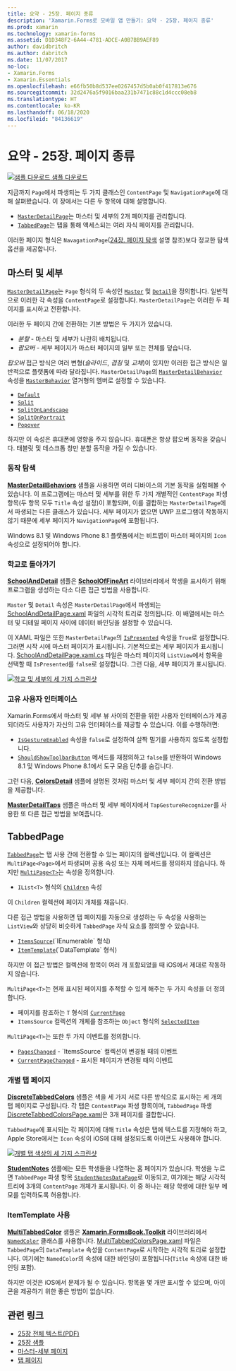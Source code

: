 ```yaml
---
title: 요약 - 25장. 페이지 종류
description: 'Xamarin.Forms로 모바일 앱 만들기: 요약 - 25장. 페이지 종류'
ms.prod: xamarin
ms.technology: xamarin-forms
ms.assetid: D1D348F2-6A44-4781-ADCE-A0B7BB9AEF89
author: davidbritch
ms.author: dabritch
ms.date: 11/07/2017
no-loc:
- Xamarin.Forms
- Xamarin.Essentials
ms.openlocfilehash: e66fb50b8d537ee0267457d5b0ab0f417813e676
ms.sourcegitcommit: 32d2476a5f9016baa231b7471c88c1d4ccc08eb8
ms.translationtype: HT
ms.contentlocale: ko-KR
ms.lasthandoff: 06/18/2020
ms.locfileid: "84136619"
---
```

# <a name="summary-of-chapter-25-page-varieties"></a>요약 - 25장. 페이지 종류

[![샘플 다운로드](~/media/shared/download.png) 샘플 다운로드](https://github.com/xamarin/xamarin-forms-book-samples/tree/master/Chapter25)

지금까지 `Page`에서 파생되는 두 가지 클래스인 `ContentPage` 및 `NavigationPage`에 대해 살펴봤습니다. 이 장에서는 다른 두 항목에 대해 설명합니다.

- [`MasterDetailPage`](xref:Xamarin.Forms.MasterDetailPage)는 마스터 및 세부의 2개 페이지를 관리합니다.
- [`TabbedPage`](xref:Xamarin.Forms.TabbedPage)는 탭을 통해 액세스되는 여러 자식 페이지를 관리합니다.

이러한 페이지 형식은 `NavagationPage`([24장. 페이지 탐색](~/xamarin-forms/creating-mobile-apps-xamarin-forms/summaries/chapter24.md) 설명 참조)보다 정교한 탐색 옵션을 제공합니다.

## <a name="master-and-detail"></a>마스터 및 세부

[`MasterDetailPage`](xref:Xamarin.Forms.MasterDetailPage)는 `Page` 형식의 두 속성인 [`Master`](xref:Xamarin.Forms.MasterDetailPage.Master) 및 [`Detail`](xref:Xamarin.Forms.MasterDetailPage.Detail)을 정의합니다. 일반적으로 이러한 각 속성을 `ContentPage`로 설정합니다. `MasterDetailPage`는 이러한 두 페이지를 표시하고 전환합니다.

이러한 두 페이지 간에 전환하는 기본 방법은 두 가지가 있습니다.

- *분할* - 마스터 및 세부가 나란히 배치됩니다.
- *팝오버* - 세부 페이지가 마스터 페이지의 일부 또는 전체를 덮습니다.

*팝오버* 접근 방식은 여러 변형(*슬라이드*, *겹침* 및 *교체*)이 있지만 이러한 접근 방식은 일반적으로 플랫폼에 따라 달라집니다. `MasterDetailPage`의 [`MasterDetailBehavior`](xref:Xamarin.Forms.MasterDetailPage.MasterBehavior) 속성을 [`MasterBehavior`](xref:Xamarin.Forms.MasterBehavior) 열거형의 멤버로 설정할 수 있습니다.

- [`Default`](xref:Xamarin.Forms.MasterBehavior.Default)
- [`Split`](xref:Xamarin.Forms.MasterBehavior.Split)
- [`SplitOnLandscape`](xref:Xamarin.Forms.MasterBehavior.SplitOnLandscape)
- [`SplitOnPortrait`](xref:Xamarin.Forms.MasterBehavior.SplitOnPortrait)
- [`Popover`](xref:Xamarin.Forms.MasterBehavior.Popover)

하지만 이 속성은 휴대폰에 영향을 주지 않습니다. 휴대폰은 항상 팝오버 동작을 갖습니다. 태블릿 및 데스크톱 창만 분할 동작을 가질 수 있습니다.

### <a name="exploring-the-behaviors"></a>동작 탐색

[**MasterDetailBehaviors**](https://github.com/xamarin/xamarin-forms-book-samples/tree/master/Chapter25/MasterDetailBehaviors) 샘플을 사용하면 여러 디바이스의 기본 동작을 실험해볼 수 있습니다. 이 프로그램에는 마스터 및 세부를 위한 두 가지 개별적인 `ContentPage` 파생 항목(두 항목 모두 `Title` 속성 설정)이 포함되며, 이를 결합하는 `MasterDetailPage`에서 파생되는 다른 클래스가 있습니다. 세부 페이지가 없으면 UWP 프로그램이 작동하지 않기 때문에 세부 페이지가 `NavigationPage`에 포함됩니다.

Windows 8.1 및 Windows Phone 8.1 플랫폼에서는 비트맵이 마스터 페이지의 `Icon` 속성으로 설정되어야 합니다.

### <a name="back-to-school"></a>학교로 돌아가기

[**SchoolAndDetail**](https://github.com/xamarin/xamarin-forms-book-samples/tree/master/Chapter25/SchoolAndDetail) 샘플은 [**SchoolOfFineArt**](https://github.com/xamarin/xamarin-forms-book-samples/tree/master/Libraries/SchoolOfFineArt) 라이브러리에서 학생을 표시하기 위해 프로그램을 생성하는 다소 다른 접근 방법을 사용합니다.

`Master` 및 `Detail` 속성은 `MasterDetailPage`에서 파생되는 [SchoolAndDetailPage.xaml](https://github.com/xamarin/xamarin-forms-book-samples/blob/master/Chapter25/SchoolAndDetail/SchoolAndDetail/SchoolAndDetail/SchoolAndDetailPage.xaml) 파일의 시각적 트리로 정의됩니다. 이 배열에서는 마스터 및 디테일 페이지 사이에 데이터 바인딩을 설정할 수 있습니다.

이 XAML 파일은 또한 `MasterDetailPage`의 [`IsPresented`](xref:Xamarin.Forms.MasterDetailPage.IsPresented) 속성을 `True`로 설정합니다. 그러면 시작 시에 마스터 페이지가 표시됩니다. 기본적으로는 세부 페이지가 표시됩니다. [SchoolAndDetailPage.xaml.cs](https://github.com/xamarin/xamarin-forms-book-samples/blob/master/Chapter25/SchoolAndDetail/SchoolAndDetail/SchoolAndDetail/SchoolAndDetailPage.xaml.cs) 파일은 마스터 페이지의 `ListView`에서 항목을 선택할 때 `IsPresented`를 `false`로 설정합니다. 그런 다음, 세부 페이지가 표시됩니다.

[![학교 및 세부의 세 가지 스크린샷](images/ch25fg09-small.png "MasterDetailPage의 세부 페이지")](images/ch25fg09-large.png#lightbox "MasterDetailPage의 세부 페이지")

### <a name="your-own-user-interface"></a>고유 사용자 인터페이스

Xamarin.Forms에서 마스터 및 세부 뷰 사이의 전환을 위한 사용자 인터페이스가 제공되더라도 사용자가 자신의 고유 인터페이스를 제공할 수 있습니다. 이를 수행하려면:

- [`IsGestureEnabled`](xref:Xamarin.Forms.MasterDetailPage.IsGestureEnabled) 속성을 `false`로 설정하여 살짝 밀기를 사용하지 않도록 설정합니다.
- [`ShouldShowToolbarButton`](xref:Xamarin.Forms.MasterDetailPage.ShouldShowToolbarButton) 메서드를 재정의하고 `false`를 반환하여 Windows 8.1 및 Windows Phone 8.1에서 도구 모음 단추를 숨깁니다.

그런 다음, [**ColorsDetail**](https://github.com/xamarin/xamarin-forms-book-samples/tree/master/Chapter25/ColorsDetails) 샘플에 설명된 것처럼 마스터 및 세부 페이지 간의 전환 방법을 제공합니다.

[**MasterDetailTaps**](https://github.com/xamarin/xamarin-forms-book-samples/tree/master/Chapter25/MasterDetailTaps) 샘플은 마스터 및 세부 페이지에서 `TapGestureRecognizer`를 사용한 또 다른 접근 방법을 보여줍니다.

## <a name="tabbedpage"></a>TabbedPage

[`TabbedPage`](xref:Xamarin.Forms.TabbedPage)는 탭 사용 간에 전환할 수 있는 페이지의 컬렉션입니다. 이 컬렉션은 `MultiPage<Page>`에서 파생되며 공용 속성 또는 자체 메서드를 정의하지 않습니다. 하지만 [`MultiPage<T>`](xref:Xamarin.Forms.MultiPage`1)는 속성을 정의합니다.

- `IList<T>` 형식의 [`Children`](xref:Xamarin.Forms.MultiPage`1.Children) 속성

이 `Children` 컬렉션에 페이지 개체를 채웁니다.

다른 접근 방법을 사용하면 탭 페이지를 자동으로 생성하는 두 속성을 사용하는 `ListView`와 상당히 비슷하게 `TabbedPage` 자식 요소를 정의할 수 있습니다.

- [`ItemsSource`](xref:Xamarin.Forms.MultiPage`1.ItemsSource)(`IEnumerable` 형식)
- [`ItemTemplate`](xref:Xamarin.Forms.MultiPage`1.ItemTemplate)(`DataTemplate` 형식)

하지만 이 접근 방법은 컬렉션에 항목이 여러 개 포함되었을 때 iOS에서 제대로 작동하지 않습니다.

`MultiPage<T>`는 현재 표시된 페이지를 추적할 수 있게 해주는 두 가지 속성을 더 정의합니다.

- 페이지를 참조하는 `T` 형식의 [`CurrentPage`](xref:Xamarin.Forms.MultiPage`1.CurrentPage)
- `ItemsSource` 컬렉션의 개체를 참조하는 `Object` 형식의 [`SelectedItem`](xref:Xamarin.Forms.MultiPage`1.SelectedItem)

`MultiPage<T>`는 또한 두 가지 이벤트를 정의합니다.

- [`PagesChanged`](xref:Xamarin.Forms.MultiPage`1.PagesChanged) - `ItemsSource` 컬렉션이 변경될 때의 이벤트
- [`CurrentPageChanged`](xref:Xamarin.Forms.MultiPage`1.CurrentPageChanged) - 표시된 페이지가 변경될 때의 이벤트

### <a name="discrete-tab-pages"></a>개별 탭 페이지

[**DiscreteTabbedColors**](https://github.com/xamarin/xamarin-forms-book-samples/tree/master/Chapter25/DiscreteTabbedColors) 샘플은 색을 세 가지 서로 다른 방식으로 표시하는 세 개의 탭 페이지로 구성됩니다. 각 탭은 `ContentPage` 파생 항목이며, `TabbedPage` 파생 [DiscreteTabbedColorsPage.xaml](https://github.com/xamarin/xamarin-forms-book-samples/blob/master/Chapter25/DiscreteTabbedColors/DiscreteTabbedColors/DiscreteTabbedColors/DiscreteTabbedColorsPage.xaml)은 3개 페이지를 결합합니다.

`TabbedPage`에 표시되는 각 페이지에 대해 `Title` 속성은 탭에 텍스트를 지정해야 하고, Apple Store에서는 `Icon` 속성이 iOS에 대해 설정되도록 아이콘도 사용해야 합니다.

[![개별 탭 색상의 세 가지 스크린샷](images/ch25fg13-small.png "TabbedPage")](images/ch25fg13-large.png#lightbox "TabbedPage")

[**StudentNotes**](https://github.com/xamarin/xamarin-forms-book-samples/tree/master/Chapter25/StudentNotes) 샘플에는 모든 학생들을 나열하는 홈 페이지가 있습니다. 학생을 누르면 `TabbedPage` 파생 항목 [`StudentNotesDataPage`](https://github.com/xamarin/xamarin-forms-book-samples/blob/master/Chapter25/StudentNotes/StudentNotes/StudentNotes/StudentNotesDataPage.xaml)로 이동되고, 여기에는 해당 시각적 트리에 3개의 `ContentPage` 개체가 표시됩니다. 이 중 하나는 해당 학생에 대한 일부 메모를 입력하도록 허용합니다.

### <a name="using-an-itemtemplate"></a>ItemTemplate 사용

[**MultiTabbedColor**](https://github.com/xamarin/xamarin-forms-book-samples/tree/master/Chapter25/MultiTabbedColors) 샘플은 [**Xamarin.FormsBook.Toolkit**](https://github.com/xamarin/xamarin-forms-book-samples/tree/master/Libraries/Xamarin.FormsBook.Toolkit) 라이브러리에서 [`NamedColor`](https://github.com/xamarin/xamarin-forms-book-samples/blob/master/Libraries/Xamarin.FormsBook.Toolkit/Xamarin.FormsBook.Toolkit/NamedColor.cs) 클래스를 사용합니다. [MultiTabbedColorsPage.xaml](https://github.com/xamarin/xamarin-forms-book-samples/blob/master/Chapter25/MultiTabbedColors/MultiTabbedColors/MultiTabbedColors/MultiTabbedColorsPage.xaml) 파일은 `TabbedPage`의 `DataTemplate` 속성을 `ContentPage`로 시작하는 시각적 트리로 설정합니다. 여기에는 `NamedColor`의 속성에 대한 바인딩이 포함됩니다(`Title` 속성에 대한 바인딩 포함).

하지만 이것은 iOS에서 문제가 될 수 있습니다. 항목을 몇 개만 표시할 수 있으며, 아이콘을 제공하기 위한 좋은 방법이 없습니다.

## <a name="related-links"></a>관련 링크

- [25장 전체 텍스트(PDF)](https://download.xamarin.com/developer/xamarin-forms-book/XamarinFormsBook-Ch25-Apr2016.pdf)
- [25장 샘플](https://github.com/xamarin/xamarin-forms-book-samples/tree/master/Chapter25)
- [마스터-세부 페이지](~/xamarin-forms/app-fundamentals/navigation/master-detail-page.md)
- [탭 페이지](~/xamarin-forms/app-fundamentals/navigation/tabbed-page.md)
